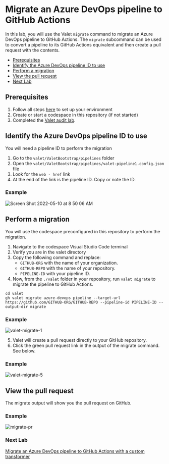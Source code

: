 # Migrate an Azure DevOps pipeline to GitHub Actions 
In this lab, you will use the Valet `migrate` command to migrate an Azure DevOps pipeline to GitHub Actions. The `migrate` subcommand can be used to convert a pipeline to its GitHub Actions equivalent and then create a pull request with the contents.

- [Prerequisites](#prerequisites)
- [Identify the Azure DevOps pipeline ID to use](#identify-the-azure-devops-pipeline-id-to-use)
- [Perform a migration](#perform-a-migration)
- [View the pull request](#view-the-pull-request)
- [Next Lab](#next-lab)

## Prerequisites

1. Follow all steps [here](/labs/azure_devops#readme) to set up your environment
2. Create or start a codespace in this repository (if not started)
3. Completed the [Valet audit lab](valet-audit-lab.md).

## Identify the Azure DevOps pipeline ID to use
You will need a pipeline ID to perform the migration
1. Go to the `valet/ValetBootstrap/pipelines` folder
2. Open the `valet/ValetBootstrap/pipelines/valet-pipeline1.config.json` file
3. Look for the `web - href` link
4. At the end of the link is the pipeline ID. Copy or note the ID.

### Example
![Screen Shot 2022-05-10 at 8 50 06 AM](https://user-images.githubusercontent.com/26442605/167670536-b46aa383-74bd-4e22-a782-0de5d0ce64a5.png)


## Perform a migration
You will use the codespace preconfigured in this repository to perform the migration.

1. Navigate to the codespace Visual Studio Code terminal 
2. Verify you are in the valet directory
3. Copy the following command and replace:
   - `GITHUB-ORG` with the name of your organization. 
   - `GITHUB-REPO` with the name of your repository. 
   - `PIPELINE-ID` with your pipeline ID.
4. Now, from the `./valet` folder in your repository, run `valet migrate` to migrate the pipeline to GitHub Actions. 
```
cd valet
gh valet migrate azure-devops pipeline --target-url https://github.com/GITHUB-ORG/GITHUB-REPO --pipeline-id PIPELINE-ID --output-dir migrate
```

### Example
![valet-migrate-1](https://user-images.githubusercontent.com/26442605/169617557-289cee54-0116-4d13-8e6f-a9d0508259e1.png)


5. Valet will create a pull request directly to your GitHub repository.
6. Click the green pull request link in the output of the migrate command. See below.

### Example
![valet-migrate-5](https://user-images.githubusercontent.com/26442605/169617699-ce0c0720-8830-46ed-811d-c2fe1ccf06ea.png)


## View the pull request
The migrate output will show you the pull request on GitHub.

### Example
![migrate-pr](https://user-images.githubusercontent.com/26442605/161110724-f39d9cb9-1992-44c5-bea5-da2fcebb074c.png)

### Next Lab
[Migrate an Azure DevOps pipeline to GitHub Actions with a custom transformer](valet-migrate-custom-lab.md)
